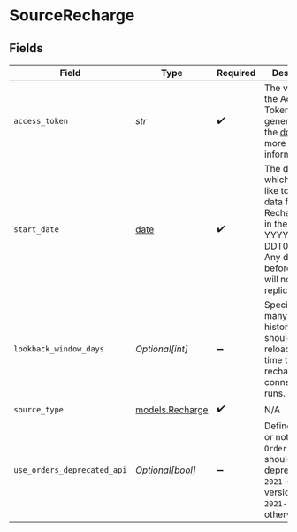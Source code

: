 # SourceRecharge


## Fields

| Field                                                                                                                                                    | Type                                                                                                                                                     | Required                                                                                                                                                 | Description                                                                                                                                              | Example                                                                                                                                                  |
| -------------------------------------------------------------------------------------------------------------------------------------------------------- | -------------------------------------------------------------------------------------------------------------------------------------------------------- | -------------------------------------------------------------------------------------------------------------------------------------------------------- | -------------------------------------------------------------------------------------------------------------------------------------------------------- | -------------------------------------------------------------------------------------------------------------------------------------------------------- |
| `access_token`                                                                                                                                           | *str*                                                                                                                                                    | :heavy_check_mark:                                                                                                                                       | The value of the Access Token generated. See the <a href="https://docs.airbyte.com/integrations/sources/recharge">docs</a> for more information.         |                                                                                                                                                          |
| `start_date`                                                                                                                                             | [date](https://docs.python.org/3/library/datetime.html#date-objects)                                                                                     | :heavy_check_mark:                                                                                                                                       | The date from which you'd like to replicate data for Recharge API, in the format YYYY-MM-DDT00:00:00Z. Any data before this date will not be replicated. | 2021-05-14T00:00:00Z                                                                                                                                     |
| `lookback_window_days`                                                                                                                                   | *Optional[int]*                                                                                                                                          | :heavy_minus_sign:                                                                                                                                       | Specifies how many days of historical data should be reloaded each time the recharge connector runs.                                                     |                                                                                                                                                          |
| `source_type`                                                                                                                                            | [models.Recharge](../models/recharge.md)                                                                                                                 | :heavy_check_mark:                                                                                                                                       | N/A                                                                                                                                                      |                                                                                                                                                          |
| `use_orders_deprecated_api`                                                                                                                              | *Optional[bool]*                                                                                                                                         | :heavy_minus_sign:                                                                                                                                       | Define whether or not the `Orders` stream should use the deprecated `2021-01` API version, or use `2021-11`, otherwise.                                  |                                                                                                                                                          |